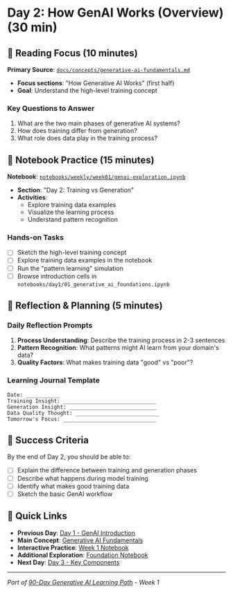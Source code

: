 # Day 2: How GenAI Works (Overview) (30 min)

## 📖 Reading Focus (10 minutes)

**Primary Source**: [`docs/concepts/generative-ai-fundamentals.md`](../concepts/generative-ai-fundamentals.md)

- **Focus sections**: "How Generative AI Works" (first half)
- **Goal**: Understand the high-level training concept

### Key Questions to Answer

1. What are the two main phases of generative AI systems?
2. How does training differ from generation?
3. What role does data play in the training process?

## 🔬 Notebook Practice (15 minutes)

**Notebook**: [`notebooks/weekly/week01/genai-exploration.ipynb`](../../notebooks/weekly/week01/genai-exploration.ipynb)

- **Section**: "Day 2: Training vs Generation"
- **Activities**:
  - Explore training data examples
  - Visualize the learning process
  - Understand pattern recognition

### Hands-on Tasks

- [ ] Sketch the high-level training concept
- [ ] Explore training data examples in the notebook
- [ ] Run the "pattern learning" simulation
- [ ] Browse introduction cells in `notebooks/day1/01_generative_ai_foundations.ipynb`

## 🤔 Reflection & Planning (5 minutes)

### Daily Reflection Prompts

1. **Process Understanding**: Describe the training process in 2-3 sentences
2. **Pattern Recognition**: What patterns might AI learn from your domain's data?
3. **Quality Factors**: What makes training data "good" vs "poor"?

### Learning Journal Template

```text
Date: ___________
Training Insight: ______________________________
Generation Insight: ____________________________
Data Quality Thought: ___________________________
Tomorrow's Focus: ______________________________
```

## 🎯 Success Criteria

By the end of Day 2, you should be able to:

- [ ] Explain the difference between training and generation phases
- [ ] Describe what happens during model training
- [ ] Identify what makes good training data
- [ ] Sketch the basic GenAI workflow

## 🔗 Quick Links

- **Previous Day**: [Day 1 - GenAI Introduction](day01-genai-intro.md)
- **Main Concept**: [Generative AI Fundamentals](../concepts/generative-ai-fundamentals.md)
- **Interactive Practice**: [Week 1 Notebook](../../notebooks/weekly/week01/genai-exploration.ipynb)
- **Additional Exploration**: [Foundation Notebook](../../notebooks/day1/01_generative_ai_foundations.ipynb)
- **Next Day**: [Day 3 - Key Components](day03-key-components.md)

---
*Part of [90-Day Generative AI Learning Path](../learning-path-90-days.md) - Week 1*
